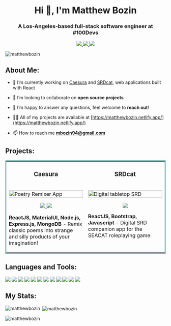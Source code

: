 <div id="header" align="center">
  <h1>Hi 👋, I'm Matthew Bozin</h1>
  <h3>A Los-Angeles-based full-stack software engineer at #100Devs</h3>
  <a href="https://matthewbozin.netlify.app/" target="_blank">
    <img src="https://img.shields.io/static/v1?label=|&message=WEBSITE&color=23555f&style=plastic&logo=react&logo-color=white"/>
  </a>
  <a href="https://www.linkedin.com/in/matthew-bozin/" target="_blank">
    <img src="https://img.shields.io/static/v1?label=|&message=LINKED-IN&color=23555f&style=plastic&logo=linkedin&logo-color=white"/>
  </a>
  <a href="https://twitter.com/MattBCoding" target="_blank">
    <img src="https://img.shields.io/static/v1?label=|&message=TWITTER&color=23555f&style=plastic&logo=twitter&logo-color=white"/>
  </a>
</div>

<p align="left"> <img src="https://komarev.com/ghpvc/?username=matthewbozin&label=Profile%20views&color=0e75b6&style=flat" alt="matthewbozin" /> </p>

## About Me:

- 🔭 I’m currently working on [Caesura](https://caesura-poem-remixer.herokuapp.com/) and [SRDcat](https://srdcat.app/), web applications built with React

- 👯 I’m looking to collaborate on **open source projects**

- 🤝 I’m happy to answer any questions, feel welcome to **reach out**! 

- 👨‍💻 All of my projects are available at [https://matthewbozin.netlify.app/](https://matthewbozin.netlify.app/)

- 📫 How to reach me **mbozin94@gmail.com**

## Projects:

<table bordercolor="#66b2b2">
  
  <tr>
    <td width="50%" valign="top">
      <h3 align="center">Caesura</h3>
        <br />
        <a target="_blank" href="https://caesura-poem-remixer.herokuapp.com/">
            <img src="images/Caesura.gif" width="100%" alt="Poetry Remixer App"/>
        </a>
        <br />
        <p align="center">
          
  <a href="https://github.com/MatthewBozin/Caesura" target="_blank">
    <img src="https://img.shields.io/static/v1?label=|&message=REPO&color=23555f&style=plastic&logo=github&logo-color=white"/>
  </a>  
  <a href="https://caesura-poem-remixer.herokuapp.com/" target="_blank">
    <img src="https://img.shields.io/static/v1?label=|&message=WEBSITE&color=cdf998&style=plastic&logo=wordpress&logo-color=white"/>
  </a>
      </p>
        <p><strong>ReactJS, MaterialUI, Node.js, Express.js, MongoDB</strong> - Remix classic poems into strange and silly products of your imagination!</p>
    </td>
    <td width="50%" valign="top">
      <h3 align="center">SRDcat</h3>
        <br />
      <a target="_blank" href="https://srdcat.app/">
            <img src="images/SRDcat.gif" width="100%"  alt="Digital tabletop SRD"/>
        </a>
        <br />
        <p align="center">
  <a href="https://srdcat.app/" target="_blank">
    <img src="https://img.shields.io/static/v1?label=|&message=WEBSITE&color=cdf998&style=plastic&logo=wordpress&logo-color=white"/>
  </a>
      </p>
        <p><strong>ReactJS, Bootstrap, Javascript</strong> - Digital SRD companion app for the SEACAT roleplaying game.</p>
    </td>
  </tr>
</table>

## Languages and Tools:
<p align="left">
<img src="https://img.shields.io/static/v1?label=|&message=REACT.JS&color=4a935c&style=plastic&logo=react"/>
<img src="https://img.shields.io/static/v1?label=|&message=JAVASCRIPT&color=4a935c&style=plastic&logo=javascript"/>
<img src="https://img.shields.io/static/v1?label=|&message=NODEJS&color=4a935c&style=plastic&logo=nodejs"/> 
<img src="https://img.shields.io/static/v1?label=|&message=MONGO-DB&color=4a935c&style=plastic&logo=mongodb"/>
<img src="https://img.shields.io/static/v1?label=|&message=BOOTSTRAP&color=4a935c&style=plastic&logo=bootstrap"/>
<img src="https://img.shields.io/static/v1?label=|&message=EXPRESS&color=4a935c&style=plastic&logo=express"/>
<img src="https://img.shields.io/static/v1?label=|&message=HTML5&color=4a935c&style=plastic&logo=html5"/>
<img src="https://img.shields.io/static/v1?label=|&message=CSS3&color=4a935c&style=plastic&logo=css3"/> 
<img src="https://img.shields.io/static/v1?label=|&message=GIT&color=4a935c&style=plastic&logo=git"/> 
<img src="https://img.shields.io/static/v1?label=|&message=PYTHON&color=4a935c&style=plastic&logo=python"/>
<img src="https://img.shields.io/static/v1?label=|&message=SOLIDITY&color=4a935c&style=plastic&logo=solidity"/>
<img src="https://img.shields.io/static/v1?label=|&message=LINUX&color=4a935c&style=plastic&logo=linux"/>
</p>

## My Stats:

<p><img align="left" src="https://github-readme-stats.vercel.app/api/top-langs?username=matthewbozin&show_icons=true&locale=en&layout=compact" alt="matthewbozin" /></p>

<p>&nbsp;<img align="center" src="https://github-readme-stats.vercel.app/api?username=matthewbozin&show_icons=true&locale=en" alt="matthewbozin" /></p>

<p><img align="center" src="https://github-readme-streak-stats.herokuapp.com/?user=matthewbozin&" alt="matthewbozin" /></p>
